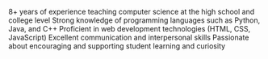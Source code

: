 8+ years of experience teaching computer science at the high school and college level
Strong knowledge of programming languages such as Python, Java, and C++
Proficient in web development technologies (HTML, CSS, JavaScript)
Excellent communication and interpersonal skills
Passionate about encouraging and supporting student learning and curiosity
